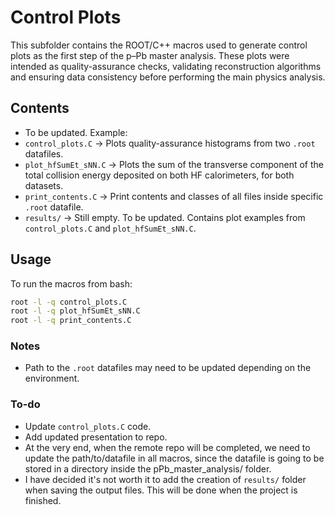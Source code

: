 # Control Plots

This subfolder contains the ROOT/C++ macros used to generate control plots as the first step of the p–Pb master analysis. 
These plots were intended as quality-assurance checks, validating reconstruction algorithms and ensuring data consistency before performing the main physics analysis.

## Contents
- To be updated. Example:
- `control_plots.C` -> Plots quality-assurance histograms from two `.root` datafiles.
- `plot_hfSumEt_sNN.C` -> Plots the sum of the transverse component of the total collision energy deposited on both HF calorimeters, for both datasets.
- `print_contents.C` -> Print contents and classes of all files inside specific `.root` datafile.
- `results/` -> Still empty. To be updated. Contains plot examples from `control_plots.C` and `plot_hfSumEt_sNN.C`.

## Usage
To run the macros from bash:
```bash
root -l -q control_plots.C
root -l -q plot_hfSumEt_sNN.C
root -l -q print_contents.C
```

### Notes
- Path to the `.root` datafiles may need to be updated depending on the environment.

### To-do
- Update `control_plots.C` code.
- Add updated presentation to repo.
- At the very end, when the remote repo will be completed, we need to update the path/to/datafile in all macros, since the datafile is going to be stored in a directory inside the pPb_master_analysis/ folder.
- I have decided it's not worth it to add the creation of ```results/``` folder when saving the output files. This will be done when the project is finished.